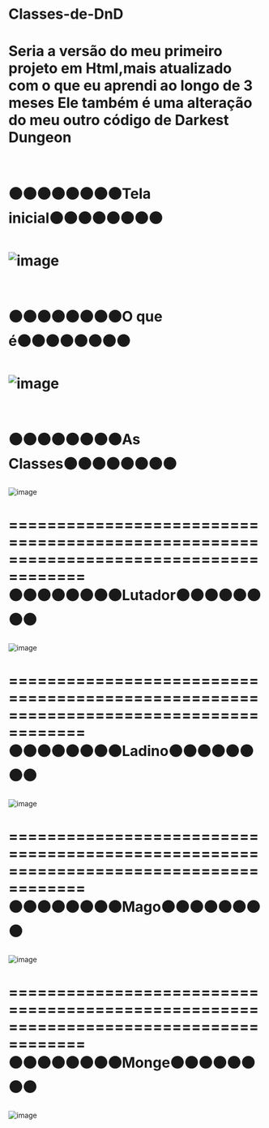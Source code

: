 # Classes-de-DnD
Seria a versão do meu primeiro projeto em Html,mais atualizado com o que eu aprendi ao longo de 3 meses
Ele também é uma alteração do meu outro código de Darkest Dungeon
======================================================================================
<br> ⚫⚫⚫⚫⚫⚫⚫⚫Tela inicial⚫⚫⚫⚫⚫⚫⚫⚫
======================================================================================
![image](https://github.com/user-attachments/assets/e8050586-ed8b-40b2-8427-ccd61b4a17b8)
======================================================================================
<br> ⚫⚫⚫⚫⚫⚫⚫⚫O que é⚫⚫⚫⚫⚫⚫⚫⚫
======================================================================================
![image](https://github.com/user-attachments/assets/2836c58e-e78a-46db-bbbf-2faee341dd41)
======================================================================================
<br> ⚫⚫⚫⚫⚫⚫⚫⚫As Classes⚫⚫⚫⚫⚫⚫⚫⚫
======================================================================================
![image](https://github.com/user-attachments/assets/f46e5972-a8e1-43ab-8850-c77f407871df)

======================================================================================
<br> ⚫⚫⚫⚫⚫⚫⚫⚫Lutador⚫⚫⚫⚫⚫⚫⚫⚫
======================================================================================

![image](https://github.com/user-attachments/assets/8cd5234d-ceda-4134-97d9-f92602501e29)

======================================================================================
<br> ⚫⚫⚫⚫⚫⚫⚫⚫Ladino⚫⚫⚫⚫⚫⚫⚫⚫
======================================================================================

![image](https://github.com/user-attachments/assets/18d30a36-7176-4422-8a18-59c0b78528c5)

======================================================================================
<br> ⚫⚫⚫⚫⚫⚫⚫⚫Mago⚫⚫⚫⚫⚫⚫⚫⚫
======================================================================================

![image](https://github.com/user-attachments/assets/7731f338-b3ca-4b3b-ab67-592595644014)

======================================================================================
<br> ⚫⚫⚫⚫⚫⚫⚫⚫Monge⚫⚫⚫⚫⚫⚫⚫⚫
======================================================================================

![image](https://github.com/user-attachments/assets/b326b902-c61d-4b3e-8649-8c11528c56bb)







